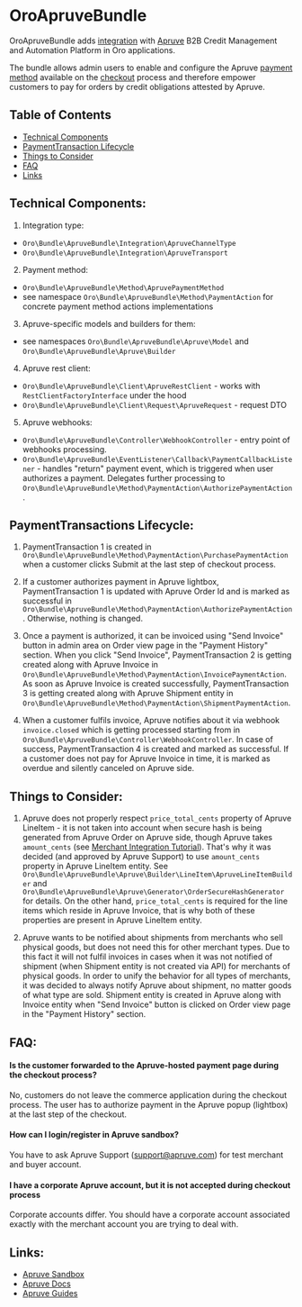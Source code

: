 # OroApruveBundle

OroApruveBundle adds [integration](https://github.com/oroinc/platform/tree/master/src/Oro/Bundle/IntegrationBundle) with [Apruve](https://apruve.com/) B2B Credit Management and Automation Platform in Oro applications.

The bundle allows admin users to enable and configure the Apruve [payment method](https://github.com/oroinc/orocommerce/tree/master/src/Oro/Bundle/PaymentBundle) available on the [checkout](https://github.com/oroinc/orocommerce/tree/master/src/Oro/Bundle/CheckoutBundle) process and therefore empower customers to pay for orders by credit obligations attested by Apruve.

## Table of Contents

 - [Technical Components](#technical-components)
 - [PaymentTransaction Lifecycle](#paymenttransaction-lifecycle)
 - [Things to Consider](#things-to-consider)
 - [FAQ](#faq)
 - [Links](#links)

## Technical Components:

1. Integration type:
 - `Oro\Bundle\ApruveBundle\Integration\ApruveChannelType`
 - `Oro\Bundle\ApruveBundle\Integration\ApruveTransport`
2. Payment method:
 - `Oro\Bundle\ApruveBundle\Method\ApruvePaymentMethod`
 - see namespace `Oro\Bundle\ApruveBundle\Method\PaymentAction` for concrete payment method actions implementations
3. Apruve-specific models and builders for them:
 - see namespaces `Oro\Bundle\ApruveBundle\Apruve\Model` and `Oro\Bundle\ApruveBundle\Apruve\Builder`
4. Apruve rest client:
 - `Oro\Bundle\ApruveBundle\Client\ApruveRestClient` - works with `RestClientFactoryInterface` under the hood
 - `Oro\Bundle\ApruveBundle\Client\Request\ApruveRequest` - request DTO
5. Apruve webhooks:
 - `Oro\Bundle\ApruveBundle\Controller\WebhookController` - entry point of webhooks processing.
 - `Oro\Bundle\ApruveBundle\EventListener\Callback\PaymentCallbackListener` - handles "return" payment event, which is triggered when user authorizes a payment. Delegates further processing to `Oro\Bundle\ApruveBundle\Method\PaymentAction\AuthorizePaymentAction`.


## PaymentTransactions Lifecycle:

1. PaymentTransaction 1 is created in `Oro\Bundle\ApruveBundle\Method\PaymentAction\PurchasePaymentAction` when a customer clicks Submit at the last step of checkout process.

2. If a customer authorizes payment in Apruve lightbox, PaymentTransaction 1 is updated with Apruve Order Id and is marked as successful in `Oro\Bundle\ApruveBundle\Method\PaymentAction\AuthorizePaymentAction`. Otherwise, nothing is changed.

3. Once a payment is authorized, it can be invoiced using "Send Invoice" button in admin area on Order view page in the "Payment History" section. When you click "Send Invoice", PaymentTransaction 2 is getting created along with Apruve Invoice in `Oro\Bundle\ApruveBundle\Method\PaymentAction\InvoicePaymentAction`. As soon as Apruve Invoice is created successfully, PaymentTransaction 3 is getting created along with Apruve Shipment entity in `Oro\Bundle\ApruveBundle\Method\PaymentAction\ShipmentPaymentAction`.

4. When a customer fulfils invoice, Apruve notifies about it via webhook `invoice.closed` which is getting processed starting from in `Oro\Bundle\ApruveBundle\Controller\WebhookController`. In case of success, PaymentTransaction 4 is created and marked as successful. If a customer does not pay for Apruve Invoice in time, it is marked as overdue and silently canceled on Apruve side.


## Things to Consider:

1. Apruve does not properly respect `price_total_cents` property of Apruve LineItem - it is not taken into account when secure hash is being generated from Apruve Order on Apruve side, though Apruve takes `amount_cents` (see [Merchant Integration Tutorial][1]). That's why it was decided (and approved by Apruve Support) to use `amount_cents` property in Apruve LineItem entity. See `Oro\Bundle\ApruveBundle\Apruve\Builder\LineItem\ApruveLineItemBuilder` and `Oro\Bundle\ApruveBundle\Apruve\Generator\OrderSecureHashGenerator` for details. On the other hand, `price_total_cents` is required for the line items which reside in Apruve Invoice, that is why both of these properties are present in Apruve LineItem entity.

2. Apruve wants to be notified about shipments from merchants who sell physical goods, but does not need this for other merchant types. Due to this fact it will not fulfil invoices in cases when it was not notified of shipment (when Shipment entity is not created via API) for merchants of physical goods. In order to unify the behavior for all types of merchants, it was decided to always notify Apruve about shipment, no matter goods of what type are sold. Shipment entity is created in Apruve along with Invoice entity when "Send Invoice" button is clicked on Order view page in the "Payment History" section.


## FAQ:

#### Is the customer forwarded to the Apruve-hosted payment page during the checkout process?

No, customers do not leave the commerce application during the checkout process. The user has to authorize payment in the Apruve popup (lightbox) at the last step of the checkout.

#### How can I login/register in Apruve sandbox?

You have to ask Apruve Support (support@apruve.com) for test merchant and buyer account.

#### I have a corporate Apruve account, but it is not accepted during checkout process

Corporate accounts differ. You should have a corporate account associated exactly with the merchant account you are trying to deal with.


## Links:

 - [Apruve Sandbox][1]
 - [Apruve Docs][2]
 - [Apruve Guides][3]


[0]: https://www.apruve.com
[1]: https://test.apruve.com
[2]: https://docs.apruve.com/reference
[3]: https://docs.apruve.com/guides
[4]: https://docs.apruve.com/guides/merchant-integration-tutorial#1b-creating-a-secure-hash
